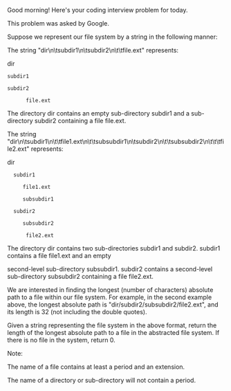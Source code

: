 Good morning! Here's your coding interview problem for today.

This problem was asked by Google.

Suppose we represent our file system by a string in the following manner:

The string "dir\n\tsubdir1\n\tsubdir2\n\t\tfile.ext" represents:

dir
   
    subdir1
    
    subdir2
    
          file.ext

The directory dir contains an empty sub-directory subdir1 and a sub-directory 
subdir2 containing a file file.ext.

The string "dir\n\tsubdir1\n\t\tfile1.ext\n\t\tsubsubdir1\n\tsubdir2\n\t\tsubsubdir2\n\t\t\tfile2.ext" represents:

dir
   
      subdir1
        
         file1.ext
        
         subsubdir1
      
      subdir2
      
         subsubdir2
        
          file2.ext
          
The directory dir contains two sub-directories subdir1 and subdir2. subdir1 contains a file file1.ext and an empty 

second-level sub-directory subsubdir1. subdir2 contains a second-level sub-directory subsubdir2 containing a file 
file2.ext.

We are interested in finding the longest (number of characters) absolute path to a file within our file system.
For example, in the second example above, the longest absolute path is "dir/subdir2/subsubdir2/file2.ext", and 
its length is 32 (not including the double quotes).

Given a string representing the file system in the above format, return the length of the longest absolute path to a 
file in the abstracted file system. If there is no file in the system, return 0.

Note:

The name of a file contains at least a period and an extension.

The name of a directory or sub-directory will not contain a period.
